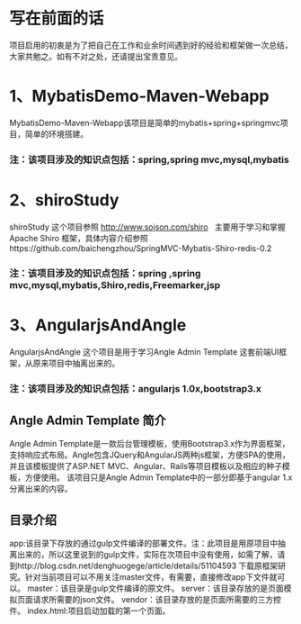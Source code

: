 # 写在前面的话
项目启用的初衷是为了把自己在工作和业余时间遇到好的经验和框架做一次总结，大家共勉之。如有不对之处，还请提出宝贵意见。
# 1、MybatisDemo-Maven-Webapp
MybatisDemo-Maven-Webapp该项目是简单的mybatis+spring+springmvc项目，简单的环境搭建。
### 注：该项目涉及的知识点包括：spring,spring mvc,mysql,mybatis

# 2、shiroStudy
shiroStudy 这个项目参照 http://www.sojson.com/shiro   主要用于学习和掌握Apache Shiro 框架，具体内容介绍参照https://github.com/baichengzhou/SpringMVC-Mybatis-Shiro-redis-0.2
### 注：该项目涉及的知识点包括：spring ,spring mvc,mysql,mybatis,Shiro,redis,Freemarker,jsp

# 3、AngularjsAndAngle 
AngularjsAndAngle 这个项目是用于学习Angle Admin Template 这套前端UI框架，从原来项目中抽离出来的。
### 注：该项目涉及的知识点包括：angularjs 1.0x,bootstrap3.x

## Angle Admin Template 简介
Angle Admin Template是一款后台管理模板，使用Bootstrap3.x作为界面框架，支持响应式布局。Angle包含JQuery和AngularJS两种js框架，方便SPA的使用，并且该模板提供了ASP.NET MVC、Angular、Rails等项目模板以及相应的种子模板，方便使用。
该项目只是Angle Admin Template中的一部分即基于angular 1.x分离出来的内容。
## 目录介绍
app:该目录下存放的通过gulp文件编译的部署文件。注：此项目是用原项目中抽离出来的，所以这里说到的gulp文件，实际在次项目中没有使用，如需了解，请到http://blog.csdn.net/denghuogege/article/details/51104593 下载原框架研究。针对当前项目可以不用关注master文件，有需要，直接修改app下文件就可以。
master：该目录是gulp文件编译的原文件。
server：该目录存放的是页面模拟页面请求所需要的json文件。
vendor：该目录存放的是页面所需要的三方控件。
index.html:项目启动加载的第一个页面。





